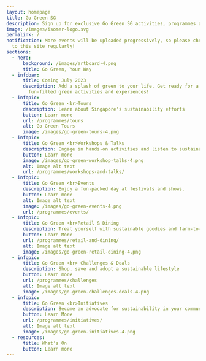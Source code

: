 ```yaml
---
layout: homepage
title: Go Green SG
description: Sign up for exclusive Go Green SG activities, programmes and experiences!
image: /images/isomer-logo.svg
permalink: /
notification: More events will be uploaded progressively, so please check back
  to this site regularly!
sections:
  - hero:
      background: /images/artboard-4.png
      title: Go Green, Your Way
  - infobar:
      title: Coming July 2023
      description: Add a splash of green to your life. Get ready for a month of
        fun-filled green activities and experiences!
  - infopic:
      title: Go Green <br>Tours
      description: Learn about Singapore's sustainability efforts
      button: Learn more
      url: /programmes/tours
      alt: Go Green Tours
      image: /images/go-green-tours-4.png
  - infopic:
      title: Go Green <br>Workshops & Talks
      description: Engage in hands-on activities and listen to sustainability conferences.
      button: Learn more
      image: /images/go-green-workshop-talks-4.png
      alt: Image alt text
      url: /programmes/workshops-and-talks/
  - infopic:
      title: Go Green <br>Events
      description: Enjoy a fun-packed day at festivals and shows.
      button: Learn more
      alt: Image alt text
      image: /images/go-green-events-4.png
      url: /programmes/events/
  - infopic:
      title: Go Green <br>Retail & Dining
      description: Treat yourself with sustainable goodies and farm-to-table experiences.
      button: Learn More
      url: /programmes/retail-and-dining/
      alt: Image alt text
      image: /images/go-green-retail-dining-4.png
  - infopic:
      title: Go Green <br> Challenges & Deals
      description: Shop, save and adopt a sustainable lifestyle
      button: Learn more
      url: /programmes/challenges
      alt: Image alt text
      image: /images/go-green-challenges-deals-4.png
  - infopic:
      title: Go Green <br>Initiatives
      description: Become an advocate for sustainability in your community.
      button: Learn More
      url: /programmes/initiatives/
      alt: Image alt text
      image: /images/go-green-initiatives-4.png
  - resources:
      title: What's On
      button: Learn more
---
```

